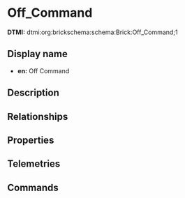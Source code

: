 # Off_Command
**DTMI:** dtmi:org:brickschema:schema:Brick:Off_Command;1
## Display name
- **en:** Off Command
## Description
## Relationships
## Properties
## Telemetries
## Commands
